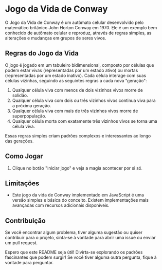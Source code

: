 # Jogo da Vida de Conway

O Jogo da Vida de Conway é um autômato celular desenvolvido pelo matemático britânico John Horton Conway em 1970. Ele é um exemplo bem conhecido de autômato celular e reproduz, através de regras simples, as alterações e mudanças em grupos de seres vivos.

## Regras do Jogo da Vida

O jogo é jogado em um tabuleiro bidimensional, composto por células que podem estar vivas (representadas por um estado ativo) ou mortas (representadas por um estado inativo). Cada célula interage com suas células vizinhas, seguindo as seguintes regras a cada nova "geração":

1. Qualquer célula viva com menos de dois vizinhos vivos morre de solidão.
2. Qualquer célula viva com dois ou três vizinhos vivos continua viva para a próxima geração.
3. Qualquer célula viva com mais de três vizinhos vivos morre de superpopulação.
4. Qualquer célula morta com exatamente três vizinhos vivos se torna uma célula viva.

Essas regras simples criam padrões complexos e interessantes ao longo das gerações.

## Como Jogar

1. Clique no botão "Iniciar jogo" e veja a magia acontecer por si só.

## Limitações

- Este jogo da vida de Conway implementado em JavaScript é uma versão simples e básica do conceito. Existem implementações mais avançadas com recursos adicionais disponíveis.

## Contribuição

Se você encontrar algum problema, tiver alguma sugestão ou quiser contribuir para o projeto, sinta-se à vontade para abrir uma issue ou enviar um pull request.

Espero que este README seja útil! Divirta-se explorando os padrões fascinantes que podem surgir! Se você tiver alguma outra pergunta, fique à vontade para perguntar.
